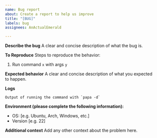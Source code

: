 ```yaml
---
name: Bug report
about: Create a report to help us improve
title: "[BUG]"
labels: bug
assignees: AnActualEmerald

---
```


**Describe the bug**
A clear and concise description of what the bug is.

**To Reproduce**
Steps to reproduce the behavior:
1. Run command `x` with args `y`

**Expected behavior**
A clear and concise description of what you expected to happen.

**Logs**
```
Output of running the command with `papa -d`
```

**Environment (please complete the following information):**
 - OS: [e.g. Ubuntu, Arch, Windows, etc.]
 - Version [e.g. 22]

**Additional context**
Add any other context about the problem here.
